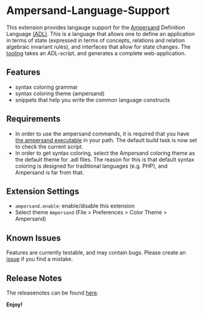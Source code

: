 # Ampersand-Language-Support

This extension provides langauge support for the [Ampersand](http://ampersandtarski.github.io/) Definition Language [(ADL)](https://ampersandtarski.gitbook.io/documentation). This is a language that allows one to define an application in terms of state (expressed in terms of concepts, relations and relation algebraic invariant rules), and interfaces that allow for state changes. The [tooling](https://github.com/AmpersandTarski/Ampersand) takes an ADL-script, and generates a complete web-application.

## Features

- syntax coloring grammar
- syntax coloring theme (ampersand)
- snippets that help you write the common language constructs

## Requirements

* In order to use the ampersand commands, it is required that you have [the ampersand executable](https://github.com/AmpersandTarski/Ampersand/releases/latest) in your path. The default build task is now set to check the current script.
* In order to get syntax coloring, select the Ampersand coloring theme as the default theme for .adl files. The reason for this is that default syntax coloring is designed for traditional languages (e.g. PHP), and Ampersand is far from that.

## Extension Settings

* `ampersand.enable`: enable/disable this extension
* Select theme `Ampersand` (File > Preferences > Color Theme > Ampersand)

## Known Issues

Features are currently testable, and may contain bugs. Please create an [issue](https://github.com/AmpersandTarski/Ampersand-Language-Support/issues) if you find a mistake.

## Release Notes

The releasenotes can be found [here](./CHANGELOG.md).

**Enjoy!**
